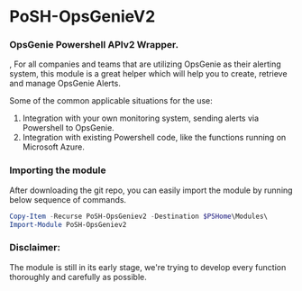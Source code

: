 # PoSH-OpsGenieV2
### OpsGenie Powershell APIv2 Wrapper.
, 
For all companies and teams that are utilizing OpsGenie as their alerting system, this module is a great helper which will help you to create, retrieve and manage OpsGenie Alerts.

Some of the common applicable situations for the use:
  1. Integration with your own monitoring system, sending alerts via Powershell to OpsGenie.
  2. Integration with existing Powershell code, like the functions running on Microsoft Azure.

### Importing the module
  After downloading the git repo, you can easily import the module by running below sequence of commands.
```powershell
Copy-Item -Recurse PoSH-OpsGeniev2 -Destination $PSHome\Modules\
Import-Module PoSH-OpsGeniev2
```
### Disclaimer:
  The module is still in its early stage, we're trying to develop every function thoroughly and carefully as possible.

